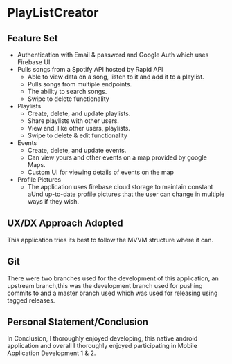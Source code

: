 # PlayListCreator

## Feature Set

* Authentication with Email & password and Google Auth which uses Firebase UI
* Pulls songs from a Spotify API hosted by Rapid API
    * Able to view data on a song, listen to it and add it to a playlist.
    * Pulls songs from multiple endpoints.
    * The ability to search songs.
    * Swipe to delete functionality
* Playlists
    * Create, delete, and update playlists.
    * Share playlists with other users.
    * View and, like other users, playlists.
    * Swipe to delete & edit functionality
* Events
    * Create, delete, and update events.
    * Can view yours and other events on a map provided by google Maps.
    * Custom UI for viewing details of events on the map
* Profile Pictures
    * The application uses firebase cloud storage to maintain constant aUnd up-to-date profile
      pictures that the user can change in multiple ways if they wish.

## UX/DX Approach Adopted

This application tries its best to follow the MVVM structure where it can.

## Git

There were two branches used for the development of this application, an upstream branch,this was
the development branch used for pushing commits to and a master branch used which was used for
releasing using tagged releases.

## Personal Statement/Conclusion

In Conclusion, I thoroughly enjoyed developing, this native android application and overall I
thoroughly enjoyed participating in Mobile Application Development 1 & 2.
